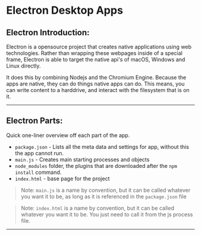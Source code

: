 # Electron Desktop Apps

## Electron Introduction:

Electron is a opensource project that creates native applications using web technologies. Rather than wrapping these webpages inside of a special frame, Electron is able to target the native api's of macOS, Windows and Linux directly.

It does this by combining Nodejs and the Chromium Engine.
Because the apps are native, they can do things native apps can do. This means, you can write content to a harddrive, and interact with the filesystem that is on it.

---

## Electron Parts:

Quick one-liner overview off each part of the app.

* `package.json` - Lists all the meta data and settings for app, without this the app cannot run.
* `main.js` - Creates main starting processes and objects
* `node_modules` folder, the plugins that are downloaded after the `npm install` command.
* `index.html` - base page for the project

> Note: `main.js` is a name by convention, but it can be called whatever you want it to be, as long as it is referenced in the `package.json` file

> Note: `index.html` is a name by convention, but it can be called whatever you want it to be. You just need to call it from the js process file.

---


  